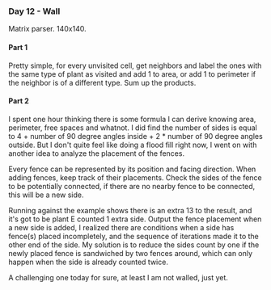 ### Day 12 - Wall

Matrix parser. 140x140.

#### Part 1

Pretty simple, for every unvisited cell, get neighbors and label the ones with the same type of plant as visited and add 1 to area, or add 1 to perimeter if the neighbor is of a different type. Sum up the products.

#### Part 2

I spent one hour thinking there is some formula I can derive knowing area, perimeter, free spaces and whatnot. I did find the number of sides is equal to 4 + number of 90 degree angles inside + 2 * number of 90 degree angles outside. But I don't quite feel like doing a flood fill right now, I went on with another idea to analyze the placement of the fences.

Every fence can be represented by its position and facing direction. When adding fences, keep track of their placements. Check the sides of the fence to be potentially connected, if there are no nearby fence to be connected, this will be a new side.

Running against the example shows there is an extra 13 to the result, and it's got to be plant E counted 1 extra side. Output the fence placement when a new side is added, I realized there are conditions when a side has fence(s) placed incompletely, and the sequence of iterations made it to the other end of the side. My solution is to reduce the sides count by one if the newly placed fence is sandwiched by two fences around, which can only happen when the side is already counted twice.

A challenging one today for sure, at least I am not walled, just yet.
